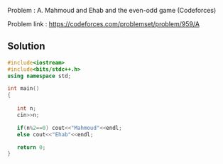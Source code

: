 
Problem : A. Mahmoud and Ehab and the even-odd game (Codeforces)

Problem link : https://codeforces.com/problemset/problem/959/A

## Solution

```C++
#include<iostream>
#include<bits/stdc++.h>
using namespace std;

int main()
{
   
   int n;
   cin>>n;

   if(n%2==0) cout<<"Mahmoud"<<endl;
   else cout<<"Ehab"<<endl;

   return 0;
}

```
